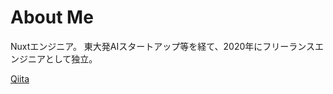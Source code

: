 # About Me

Nuxtエンジニア。
東大発AIスタートアップ等を経て、2020年にフリーランスエンジニアとして独立。

[Qiita](https://qiita.com/kyohei_ai)
